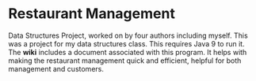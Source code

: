 # Restaurant Management
Data Structures Project, worked on by four authors including myself. This was a project for my data structures class. This requires Java 9 to run it. The <strong>wiki</strong> includes a document associated with this program. It helps with making the restaurant management quick and efficient, helpful for both management and customers.
